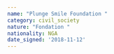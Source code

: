 ```yaml
---
name: "Plunge Smile Foundation "
category: civil_society
nature: "Fondation "
nationality: NGA
date_signed: '2018-11-12'
---
```

    